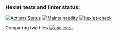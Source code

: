 ### Hexlet tests and linter status:
[![Actions Status](https://github.com/Leepoch/frontend-project-46/workflows/hexlet-check/badge.svg)](https://github.com/Leepoch/frontend-project-46/actions)
[![Maintainability](https://api.codeclimate.com/v1/badges/6e14def9ccdb84f7aefc/maintainability)](https://codeclimate.com/github/Leepoch/frontend-project-46/maintainability)
[![hexlet-check](https://github.com/Leepoch/frontend-project-46/actions/workflows/hexlet-check.yml/badge.svg)](https://github.com/Leepoch/frontend-project-46/actions/workflows/hexlet-check.yml)

Сomparing two files
[![asciicast](https://asciinema.org/a/VZv2QqQLBb2uihw3cxtEZBSub.svg)](https://asciinema.org/a/VZv2QqQLBb2uihw3cxtEZBSub)
